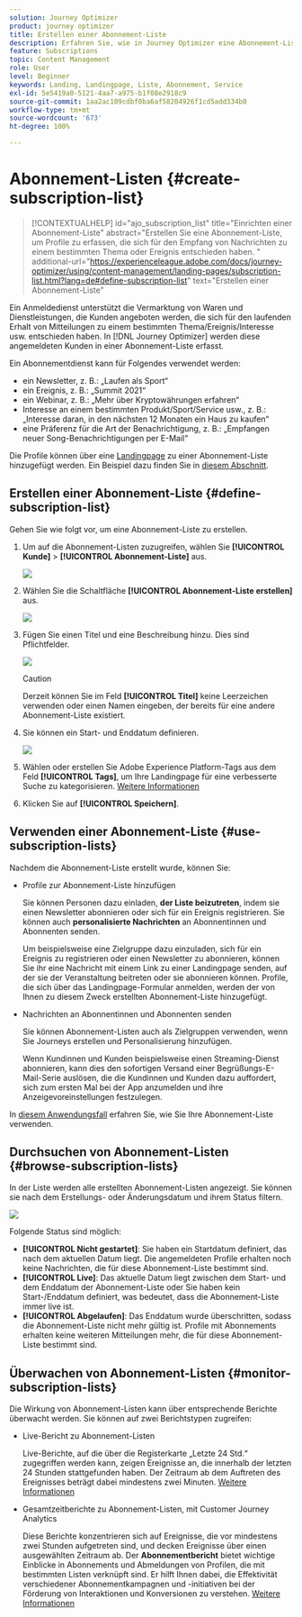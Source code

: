 ```yaml
---
solution: Journey Optimizer
product: journey optimizer
title: Erstellen einer Abonnement-Liste
description: Erfahren Sie, wie in Journey Optimizer eine Abonnement-Liste eingerichtet wird.
feature: Subscriptions
topic: Content Management
role: User
level: Beginner
keywords: Landing, Landingpage, Liste, Abonnement, Service
exl-id: 5e5419a0-5121-4aa7-a975-b1f08e2918c9
source-git-commit: 1aa2ac109cdbf0ba6af58204926f1cd5add334b0
workflow-type: tm+mt
source-wordcount: '673'
ht-degree: 100%

---
```


# Abonnement-Listen {#create-subscription-list}

>[!CONTEXTUALHELP]
>id="ajo_subscription_list"
>title="Einrichten einer Abonnement-Liste"
>abstract="Erstellen Sie eine Abonnement-Liste, um Profile zu erfassen, die sich für den Empfang von Nachrichten zu einem bestimmten Thema oder Ereignis entschieden haben. "
>additional-url="https://experienceleague.adobe.com/docs/journey-optimizer/using/content-management/landing-pages/subscription-list.html?lang=de#define-subscription-list" text="Erstellen einer Abonnement-Liste"

Ein Anmeldedienst unterstützt die Vermarktung von Waren und Dienstleistungen, die Kunden angeboten werden, die sich für den laufenden Erhalt von Mitteilungen zu einem bestimmten Thema/Ereignis/Interesse usw. entschieden haben. In [!DNL Journey Optimizer] werden diese angemeldeten Kunden in einer Abonnement-Liste erfasst.

Ein Abonnementdienst kann für Folgendes verwendet werden:

* ein Newsletter, z. B.: „Laufen als Sport“
* ein Ereignis, z. B.: „Summit 2021“
* ein Webinar, z. B.: „Mehr über Kryptowährungen erfahren“
* Interesse an einem bestimmten Produkt/Sport/Service usw., z. B.: „Interesse daran, in den nächsten 12 Monaten ein Haus zu kaufen“
* eine Präferenz für die Art der Benachrichtigung, z. B.: „Empfangen neuer Song-Benachrichtigungen per E-Mail“

Die Profile können über eine [Landingpage](create-lp.md) zu einer Abonnement-Liste hinzugefügt werden. Ein Beispiel dazu finden Sie in [diesem Abschnitt](lp-use-cases.md#subscription-to-a-service).

## Erstellen einer Abonnement-Liste {#define-subscription-list}

Gehen Sie wie folgt vor, um eine Abonnement-Liste zu erstellen.

1. Um auf die Abonnement-Listen zuzugreifen, wählen Sie **[!UICONTROL Kunde]** > **[!UICONTROL Abonnement-Liste]** aus.

   ![](assets/lp_subscription-lists.png)

1. Wählen Sie die Schaltfläche **[!UICONTROL Abonnement-Liste erstellen]** aus.

   ![](assets/lp_create-subscription-list.png)

1. Fügen Sie einen Titel und eine Beschreibung hinzu. Dies sind Pflichtfelder.

   ![](assets/lp_subscription-list-name.png)

   >[!CAUTION]
   >
   >Derzeit können Sie im Feld **[!UICONTROL Titel]** keine Leerzeichen verwenden oder einen Namen eingeben, der bereits für eine andere Abonnement-Liste existiert.

1. Sie können ein Start- und Enddatum definieren.

   ![](assets/lp_subscription-list-dates.png)

1. Wählen oder erstellen Sie Adobe Experience Platform-Tags aus dem Feld **[!UICONTROL Tags]**, um Ihre Landingpage für eine verbesserte Suche zu kategorisieren. [Weitere Informationen](../start/search-filter-categorize.md#tags)

1. Klicken Sie auf **[!UICONTROL Speichern]**.

## Verwenden einer Abonnement-Liste {#use-subscription-lists}

Nachdem die Abonnement-Liste erstellt wurde, können Sie:

* Profile zur Abonnement-Liste hinzufügen

  Sie können Personen dazu einladen, **der Liste beizutreten**, indem sie einen Newsletter abonnieren oder sich für ein Ereignis registrieren. Sie können auch **personalisierte Nachrichten** an Abonnentinnen und Abonnenten senden.

  Um beispielsweise eine Zielgruppe dazu einzuladen, sich für ein Ereignis zu registrieren oder einen Newsletter zu abonnieren, können Sie ihr eine Nachricht mit einem Link zu einer Landingpage senden, auf der sie der Veranstaltung beitreten oder sie abonnieren können. Profile, die sich über das Landingpage-Formular anmelden, werden der von Ihnen zu diesem Zweck erstellten Abonnement-Liste hinzugefügt.

* Nachrichten an Abonnentinnen und Abonnenten senden

  Sie können Abonnement-Listen auch als Zielgruppen verwenden, wenn Sie Journeys erstellen und Personalisierung hinzufügen.

  Wenn Kundinnen und Kunden beispielsweise einen Streaming-Dienst abonnieren, kann dies den sofortigen Versand einer Begrüßungs-E-Mail-Serie auslösen, die die Kundinnen und Kunden dazu auffordert, sich zum ersten Mal bei der App anzumelden und ihre Anzeigevoreinstellungen festzulegen.

In [diesem Anwendungsfall](lp-use-cases.md#subscription-to-a-service) erfahren Sie, wie Sie Ihre Abonnement-Liste verwenden.


## Durchsuchen von Abonnement-Listen {#browse-subscription-lists}

In der Liste werden alle erstellten Abonnement-Listen angezeigt. Sie können sie nach dem Erstellungs- oder Änderungsdatum und ihrem Status filtern.

![](assets/lp_subscription-filters.png)

Folgende Status sind möglich:

* **[!UICONTROL Nicht gestartet]**: Sie haben ein Startdatum definiert, das nach dem aktuellen Datum liegt. Die angemeldeten Profile erhalten noch keine Nachrichten, die für diese Abonnement-Liste bestimmt sind.
* **[!UICONTROL Live]**: Das aktuelle Datum liegt zwischen dem Start- und dem Enddatum der Abonnement-Liste oder Sie haben kein Start-/Enddatum definiert, was bedeutet, dass die Abonnement-Liste immer live ist.
* **[!UICONTROL Abgelaufen]**: Das Enddatum wurde überschritten, sodass die Abonnement-Liste nicht mehr gültig ist. Profile mit Abonnements erhalten keine weiteren Mitteilungen mehr, die für diese Abonnement-Liste bestimmt sind.


## Überwachen von Abonnement-Listen {#monitor-subscription-lists}

Die Wirkung von Abonnement-Listen kann über entsprechende Berichte überwacht werden. Sie können auf zwei Berichtstypen zugreifen:

* Live-Bericht zu Abonnement-Listen

  Live-Berichte, auf die über die Registerkarte „Letzte 24 Std.“ zugegriffen werden kann, zeigen Ereignisse an, die innerhalb der letzten 24 Stunden stattgefunden haben. Der Zeitraum ab dem Auftreten des Ereignisses beträgt dabei mindestens zwei Minuten. [Weitere Informationen](../reports/subscription-report-live.md)

* Gesamtzeitberichte zu Abonnement-Listen, mit Customer Journey Analytics

  Diese Berichte konzentrieren sich auf Ereignisse, die vor mindestens zwei Stunden aufgetreten sind, und decken Ereignisse über einen ausgewählten Zeitraum ab. Der **Abonnementbericht** bietet wichtige Einblicke in Abonnements und Abmeldungen von Profilen, die mit bestimmten Listen verknüpft sind. Er hilft Ihnen dabei, die Effektivität verschiedener Abonnementkampagnen und -initiativen bei der Förderung von Interaktionen und Konversionen zu verstehen. [Weitere Informationen](../reports/subscription-report-global-cja.md)
